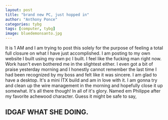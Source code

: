 ```yaml
---
layout: post
title: "brand new PC, just hopped in"
author: "Anthony Ponce"
categories: tybg
tags: [computer, tybg]
image: bluedemonsanto.jpg
---
```


It is 1 AM and I am trying to post this solely for the purpose of feeling a total full closure on what I have just accomplished. I am posting to my own website I built using my own pc I built. I feel like the fucking man right now. Work hasn't even bothered me in the slightest either. I even got a bit of praise yesterday morning and I honestly cannot remember the last time I had been recognized by my boss and felt like it was sincere. I am glad to have a desktop. It's a mini ITX build and am in love with it. I am gonna try and clean up the wire management in the morning and hopefully close it up somewhat. It's all there though! In all of it's glory. Named em Philippe after my favorite achewood character. Guess it might be safe to say, 

## IDGAF WHAT SHE DOING.

